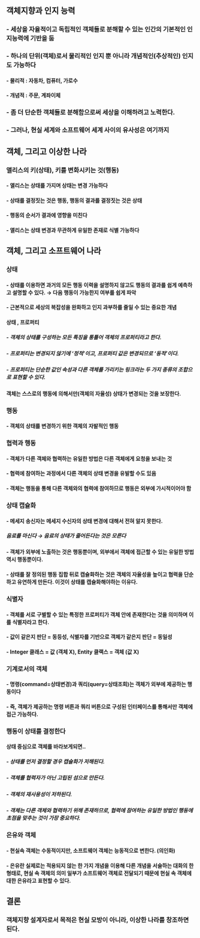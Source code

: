 객체지향과 인지 능력
---
### - 세상을 자율적이고 독립적인 객체들로 분해할 수 있는 인간의 기본적인 인지능력에 기반을 둠
### - 하나의 단위(객체)로서 물리적인 인지 뿐 아니라 개념적인(추상적인) 인지도 가능하다
####  - 물리적 : 자동차, 컴퓨터, 가로수
####  - 개념적 : 주문, 계좌이체
### - 좀 더 단순한 객체들로 분해함으로써 세상을 이해하려고 노력한다.
### - 그러나, 현실 세계와 소프트웨어 세계 사이의 유사성은 여기까지


객체, 그리고 이상한 나라
---
### 앨리스의 키(상태), 키를 변화시키는 것(행동)
####  - 앨리스는 상태를 가지며 상태는 변경 가능하다
####  - 상태를 결정짓는 것은 행동, 행동의 결과를 결정짓는 것은 상태
####  - 행동의 순서가 결과에 영향을 미친다
####  - 앨리스는 상태 변경과 무관하게 유일한 존재로 식별 가능하다


객체, 그리고 소프트웨어 나라
---
### 상태
####  - 상태를 이용하면 과거의 모든 행동 이력을 설명하지 않고도 행동의 결과를 쉽게 예측하고 설명할 수 있다. → 다음 행동이 가능한지 여부를 쉽게 파악
####  - 근본적으로 세상의 복잡성을 완화하고 인지 과부하를 줄일 수 있는 중요한 개념
#### 상태 , 프로퍼티
#####   - 객체의 상태를 구성하는 모든 특징을 통틀어 객체의 프로퍼티라고 한다.
#####   - 프로퍼티는 변경되지 않기에 ‘정적’이고, 프로퍼티 값은 변경되므로 ‘동적’이다.
#####   - 프로퍼티는 단순한 값인 속성과 다른 객체를 가리키는 링크라는 두 가지 종류의 조합으로 표현할 수 있다.
#### 객체는 스스로의 행동에 의해서만(객체의 자율성) 상태가 변경되는 것을 보장한다.
### 행동
####  - 객체의 상태를 변경하기 위한 객체의 자발적인 행동
### 협력과 행동
####  - 객체가 다른 객체와 협력하는 유일한 방법은 다른 객체에게 요청을 보내는 것
####  - 협력에 참여하는 과정에서 다른 객체의 상태 변경을 유발할 수도 있음
####  - 객체는 행동을 통해 다른 객체와의 협력에 참여하므로 행동은 외부에 가시적이어야 함
### 상태 캡슐화
####  - 메세지 송신자는 메세지 수신자의 상태 변경에 대해서 전혀 알지 못한다.
##### 음료를 마신다 → 음료의 상태가 줄어든다는 것은 모른다
####  - 객체가 외부에 노출하는 것은 행동뿐이며, 외부에서 객체에 접근할 수 있는 유일한 방법 역시 행동뿐이다.
####  - 상태를 잘 정의된 행동 집합 뒤로 캡슐화하는 것은 객체의 자율성을 높이고 협력을 단순하고 유연하게 만든다. 이것이 상태를 캡슐화해야하는 이유다.
### 식별자
####  - 객체를 서로 구별할 수 있는 특정한 프로퍼티가 객체 안에 존재한다는 것을 의미하며 이를 식별자라고 한다.
####  - 값이 같은지 판단 = 동등성, 식별자를 기반으로 객체가 같은지 판단 = 동일성
####  - Integer 클래스 = 값 (객체 X),  Entity 클랙스 = 객체 (값 X)
### 기계로서의 객체
####  - 명령(command=상태변경)과 쿼리(query=상태조회)는 객체가 외부에 제공하는 행동이다
####  - 즉, 객체가 제공하는 명령 버튼과 쿼리 버튼으로 구성된 인터페이스를 통해서만 객체에 접근 가능하다.
### 행동이 상태를 결정한다
#### 상태 중심으로 객체를 바라보게되면..
#####   - 상태를 먼저 결정할 경우 캡슐화가 저해된다.
#####   - 객체를 협력자가 아닌 고립된 섬으로 만든다.
#####   - 객체의 재사용성이 저하된다.
#####   - 객체는 다른 객체와 협력하기 위해 존재하므로, 협력에 참여하는 유일한 방법인 행동에 초점을 맞추는 것이 가장 중요하다.
### 은유와 객체
####  - 현실속 객체는 수동적이지만, 소프트웨어 객체는 능동적으로 변한다. (의인화)
####  - 은유란 실제로는 적용되지 않는 한 가지 개념을 이용해 다른 개념을 서술하는 대화의 한 형태로, 현실 속 객체의 의미 일부가 소프트웨어 객체로 전달되기 때문에 현실 속 객체에 대한 은유라고 표현할 수 있다.


결론
---
### 객체지향 설계자로서 목적은 현실 모방이 아니라, 이상한 나라를 창조하면 된다.
